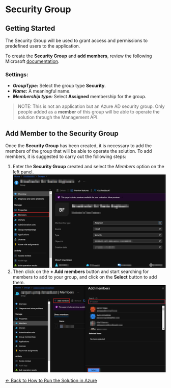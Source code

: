# Security Group

## Getting Started

The Security Group will be used to grant access and permissions to predefined users to the application. 

To create the **Security Group** and **add members**, review the following Microsoft [documentation](https://docs.microsoft.com/en-us/azure/active-directory/fundamentals/active-directory-groups-create-azure-portal#create-a-basic-group-and-add-members).

### Settings:

- ***GroupType:*** Select the group type **Security**. 
- ***Name:*** A meaningful name.
- ***Membership type:*** Select **Assigned** membership for the group.

> NOTE: This is not an application but an Azure AD security group. Only people added as a **member** of this group will be able to operate the solution through the Management API. 

## Add Member to the Security Group
Once the **Security Group** has been created, it is necessary to add the members of the group that will be able to operate the solution. To add members, it is suggested to carry out the following steps:
1. Enter the **Security Group** created and select the *Members* option on the left panel.
![Add Members](images/security_group_add_members.png)
1. Then click on the **+ Add members** button and start searching for members to add to your group, and click on the **Select** button to add them.
![](images/security_group_select_members.png)

[← Back to How to Run the Solution in Azure](README.md#how-to-run-the-solution-in-azure)